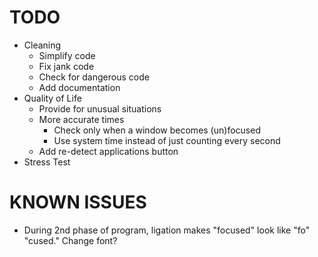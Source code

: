 # TODO

- Cleaning
	- Simplify code
 	- Fix jank code
 	- Check for dangerous code
 	- Add documentation
- Quality of Life
 	- Provide for unusual situations
 	- More accurate times
		- Check only when a window becomes (un)focused
		- Use system time instead of just counting every second
 	- Add re-detect applications button
- Stress Test

# KNOWN ISSUES

- During 2nd phase of program, ligation makes "focused" look like "fo" "cused." Change font?

